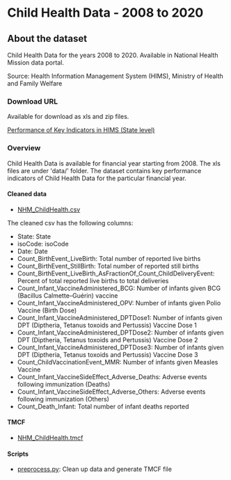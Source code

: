 # Child Health Data - 2008 to 2020
        
## About the dataset
Child Health Data for the years 2008 to 2020. Available in National Health Mission data portal.

Source: Health Information Management System (HIMS), Ministry of Health and Family Welfare

### Download URL
Available for download as xls and zip files.

[Performance of Key Indicators in HIMS (State level)](https://nrhm-mis.nic.in/hmisreports/frmstandard_reports.aspx)

### Overview
Child Health Data is available for financial year starting from 2008. The xls files are under 'data/' folder.
The dataset contains key performance indicators of Child Health Data for the particular financial year. 

#### Cleaned data
- [NHM_ChildHealth.csv](NHM_ChildHealth.csv)

The cleaned csv has the following columns:

- State: State
- isoCode: isoCode
- Date: Date
- Count_BirthEvent_LiveBirth: Total number of reported live births
- Count_BirthEvent_StillBirth: Total number of reported still births
- Count_BirthEvent_LiveBirth_AsFractionOf_Count_ChildDeliveryEvent: Percent of total reported live births to total deliveries
- Count_Infant_VaccineAdministered_BCG: Number of infants given BCG (Bacillus Calmette–Guérin) vaccine
- Count_Infant_VaccineAdministered_OPV: Number of infants given Polio Vaccine (Birth Dose)
- Count_Infant_VaccineAdministered_DPTDose1: Number of infants given DPT (Diptheria, Tetanus toxoids and Pertussis) Vaccine Dose 1
- Count_Infant_VaccineAdministered_DPTDose2: Number of infants given DPT (Diptheria, Tetanus toxoids and Pertussis) Vaccine Dose 2
- Count_Infant_VaccineAdministered_DPTDose3: Number of infants given DPT (Diptheria, Tetanus toxoids and Pertussis) Vaccine Dose 3
- Count_ChildVaccinationEvent_MMR: Number of infants given Measles Vaccine
- Count_Infant_VaccineSideEffect_Adverse_Deaths: Adverse events following immunization (Deaths)
- Count_Infant_VaccineSideEffect_Adverse_Others: Adverse events following immunization (Others)
- Count_Death_Infant: Total number of infant deaths reported

#### TMCF
- [NHM_ChildHealth.tmcf](NHM_ChildHealth.tmcf)

#### Scripts
- [preprocess.py](preprocess.py): Clean up data and generate TMCF file
        